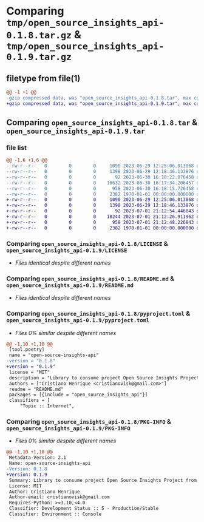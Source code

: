 # Comparing `tmp/open_source_insights_api-0.1.8.tar.gz` & `tmp/open_source_insights_api-0.1.9.tar.gz`

## filetype from file(1)

```diff
@@ -1 +1 @@
-gzip compressed data, was "open_source_insights_api-0.1.8.tar", max compression
+gzip compressed data, was "open_source_insights_api-0.1.9.tar", max compression
```

## Comparing `open_source_insights_api-0.1.8.tar` & `open_source_insights_api-0.1.9.tar`

### file list

```diff
@@ -1,6 +1,6 @@
--rw-r--r--   0        0        0     1090 2023-06-29 12:25:06.013868 open_source_insights_api-0.1.8/LICENSE
--rw-r--r--   0        0        0     1398 2023-06-29 12:18:46.133876 open_source_insights_api-0.1.8/README.md
--rw-r--r--   0        0        0       92 2023-06-30 16:18:22.076458 open_source_insights_api-0.1.8/open_source_insights_api/__init__.py
--rw-r--r--   0        0        0    16632 2023-06-30 16:17:34.206457 open_source_insights_api-0.1.8/open_source_insights_api/os_insights.py
--rw-r--r--   0        0        0      958 2023-06-30 16:18:15.726458 open_source_insights_api-0.1.8/pyproject.toml
--rw-r--r--   0        0        0     2382 1970-01-01 00:00:00.000000 open_source_insights_api-0.1.8/PKG-INFO
+-rw-r--r--   0        0        0     1090 2023-06-29 12:25:06.013868 open_source_insights_api-0.1.9/LICENSE
+-rw-r--r--   0        0        0     1398 2023-06-29 12:18:46.133876 open_source_insights_api-0.1.9/README.md
+-rw-r--r--   0        0        0       92 2023-07-01 21:12:54.446843 open_source_insights_api-0.1.9/open_source_insights_api/__init__.py
+-rw-r--r--   0        0        0    18244 2023-07-01 21:12:26.911962 open_source_insights_api-0.1.9/open_source_insights_api/os_insights.py
+-rw-r--r--   0        0        0      958 2023-07-01 21:12:48.226843 open_source_insights_api-0.1.9/pyproject.toml
+-rw-r--r--   0        0        0     2382 1970-01-01 00:00:00.000000 open_source_insights_api-0.1.9/PKG-INFO
```

### Comparing `open_source_insights_api-0.1.8/LICENSE` & `open_source_insights_api-0.1.9/LICENSE`

 * *Files identical despite different names*

### Comparing `open_source_insights_api-0.1.8/README.md` & `open_source_insights_api-0.1.9/README.md`

 * *Files identical despite different names*

### Comparing `open_source_insights_api-0.1.8/pyproject.toml` & `open_source_insights_api-0.1.9/pyproject.toml`

 * *Files 0% similar despite different names*

```diff
@@ -1,10 +1,10 @@
 [tool.poetry]
 name = "open-source-insights-api"
-version = "0.1.8"
+version = "0.1.9"
 license = "MIT"
 description = "Library to consume project Open Source Insights Project from Google"
 authors = ["Cristiano Henrique <cristianovisk@gmail.com>"]
 readme = "README.md"
 packages = [{include = "open_source_insights_api"}]
 classifiers = [
     "Topic :: Internet",
```

### Comparing `open_source_insights_api-0.1.8/PKG-INFO` & `open_source_insights_api-0.1.9/PKG-INFO`

 * *Files 0% similar despite different names*

```diff
@@ -1,10 +1,10 @@
 Metadata-Version: 2.1
 Name: open-source-insights-api
-Version: 0.1.8
+Version: 0.1.9
 Summary: Library to consume project Open Source Insights Project from Google
 License: MIT
 Author: Cristiano Henrique
 Author-email: cristianovisk@gmail.com
 Requires-Python: >=3.10,<4.0
 Classifier: Development Status :: 5 - Production/Stable
 Classifier: Environment :: Console
```


